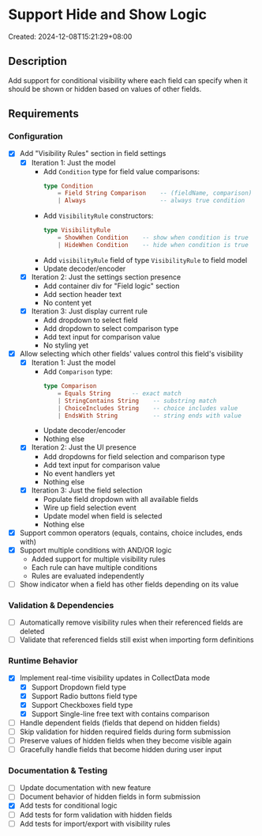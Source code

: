 # Support Hide and Show Logic

Created: 2024-12-08T15:21:29+08:00

## Description

Add support for conditional visibility where each field can specify when it should be shown or hidden based on values of other fields.

## Requirements

### Configuration
- [x] Add "Visibility Rules" section in field settings
    - [x] Iteration 1: Just the model
        - Add `Condition` type for field value comparisons:
          ```elm
          type Condition
              = Field String Comparison    -- (fieldName, comparison)
              | Always                     -- always true condition
          ```
        - Add `VisibilityRule` constructors:
          ```elm
          type VisibilityRule
              = ShowWhen Condition    -- show when condition is true
              | HideWhen Condition    -- hide when condition is true
          ```
        - Add `visibilityRule` field of type `VisibilityRule` to field model
        - Update decoder/encoder
    - [x] Iteration 2: Just the settings section presence
        - Add container div for "Field logic" section
        - Add section header text
        - No content yet
    - [x] Iteration 3: Just display current rule
        - Add dropdown to select field
        - Add dropdown to select comparison type
        - Add text input for comparison value
        - No styling yet
- [x] Allow selecting which other fields' values control this field's visibility
    - [x] Iteration 1: Just the model
        - Add `Comparison` type:
          ```elm
          type Comparison
              = Equals String      -- exact match
              | StringContains String    -- substring match
              | ChoiceIncludes String    -- choice includes value
              | EndsWith String          -- string ends with value
          ```
        - Update decoder/encoder
        - Nothing else
    - [x] Iteration 2: Just the UI presence
        - Add dropdowns for field selection and comparison type
        - Add text input for comparison value
        - No event handlers yet
        - Nothing else
    - [x] Iteration 3: Just the field selection
        - Populate field dropdown with all available fields
        - Wire up field selection event
        - Update model when field is selected
        - Nothing else
- [x] Support common operators (equals, contains, choice includes, ends with)
- [x] Support multiple conditions with AND/OR logic
    - Added support for multiple visibility rules
    - Each rule can have multiple conditions
    - Rules are evaluated independently
- [ ] Show indicator when a field has other fields depending on its value

### Validation & Dependencies
- [ ] Automatically remove visibility rules when their referenced fields are deleted
- [ ] Validate that referenced fields still exist when importing form definitions

### Runtime Behavior
- [x] Implement real-time visibility updates in CollectData mode
    - [x] Support Dropdown field type
    - [x] Support Radio buttons field type  
    - [x] Support Checkboxes field type
    - [x] Support Single-line free text with contains comparison
- [ ] Handle dependent fields (fields that depend on hidden fields)
- [ ] Skip validation for hidden required fields during form submission
- [ ] Preserve values of hidden fields when they become visible again
- [ ] Gracefully handle fields that become hidden during user input

### Documentation & Testing
- [ ] Update documentation with new feature
- [ ] Document behavior of hidden fields in form submission
- [x] Add tests for conditional logic
- [ ] Add tests for form validation with hidden fields
- [ ] Add tests for import/export with visibility rules

